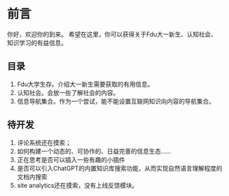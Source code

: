 # 前言
你好，欢迎你的到来。
希望在这里，你可以获得关于Fdu大一新生、认知社会、知识学习的有益信息。

## 目录
1. Fdu大学生存。介绍大一新生需要获取的有用信息。
2. 认知社会。会放一些了解社会的内容。
3. 信息导航集合。作为一个尝试，能不能设置互联网知识向内容的导航集合。

## 待开发
1. 评论系统还在摸索；
2. 如何构建一个动态的、可协作的、日益完善的信息生态……
3. 正在思考是否可以插入一些有趣的小插件
4. 是否可以引入ChatGPT的内置知识库搜索功能，从而实现自然语言理解程度的文档内搜索
5. site analytics还在摸索，没有上线反馈模块。
